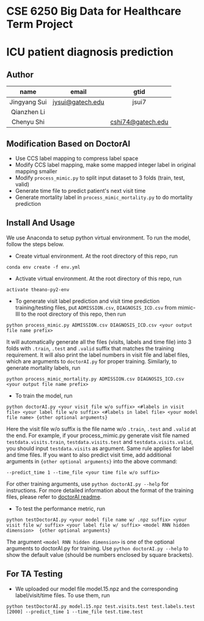 # CSE 6250 Big Data for Healthcare Term Project
# ICU patient diagnosis prediction

## Author
name|email|gtid
:-:|:-:|:-:
Jingyang Sui|jysui@gatech.edu|jsui7
Qianzhen Li||
Chenyu Shi||cshi74@gatech.edu|cshi74

## Modification Based on DoctorAI
+ Use CCS label mapping to compress label space
+ Modify CCS label mapping, make some mapped integer label in original mapping smaller
+ Modify `process_mimic.py` to split input dataset to 3 folds (train, test, valid)
+ Generate time file to predict patient's next visit time 
+ Generate mortality label in `process_mimic_mortality.py` to do mortality prediction 

## Install And Usage
We use Anaconda to setup python virtual environment. To run the model, follow the steps below.
+ Create virtual environment. At the root directory of this repo, run 
```
conda env create -f env.yml
```
+ Activate virtual environment. At the root directory of this repo, run 
```
activate theano-py2-env
```
+ To generate visit label prediction and visit time prediction training/testing files, put `ADMISSION.csv`, `DIAGNOSIS_ICD.csv` from mimic-III to the root directory of this repo, then run
```
python process_mimic.py ADMISSION.csv DIAGNOSIS_ICD.csv <your output file name prefix>
```
It will automatically generate all the files (visits, labels and time file) into 3 folds with `.train`, `.test` and `.valid` suffix that matches the training requirement. It will also print the label numbers in visit file and label files, which are arguments to `doctorAI.py` for proper training.
Similarly, to generate mortality labels, run
```
python process_mimic_mortality.py ADMISSION.csv DIAGNOSIS_ICD.csv <your output file name prefix>
```
+ To train the model, run
```
python doctorAI.py <your visit file w/o suffix> <#labels in visit file> <your label file w/o suffix> <#labels in label file> <your model file name> {other optional arguments}
```
Here the visit file w/o suffix is the file name w/o `.train`, `.test` and `.valid` at the end. For example, if your process_mimic.py generate visit file named `testdata.visits.train`, `testdata.visits.test` and `testdata.visits.valid`, you should input `testdata.visits` as argument. Same rule applies for label and time files.
If you want to also predict visit time, add additional arguments in `{other optional arguments}` into the above command:
```
--predict_time 1 --time_file <your time file w/o suffix>
```
For other training arguments, use `python doctorAI.py --help` for instructions. 
For more detailed information about the format of the training files, please refer to [doctorAI readme](https://github.com/mp2893/doctorai).
+ To test the performance metric, run
```
python testDoctorAI.py <your model file name w/ .npz suffix> <your visit file w/ suffix> <your label file w/ suffix> <model RNN hidden dimension>  {other optional arguments}
```
The argument `<model RNN hidden dimension>` is one of the optional arguments to doctorAI.py for training. Use `python doctorAI.py --help` to show the default value (should be numbers enclosed by square brackets).

## For TA Testing
+ We uploaded our model file model.15.npz and the corresponding label/visit/time files. To use them, run
```
python testDoctorAI.py model.15.npz test.visits.test test.labels.test [2000] --predict_time 1 --time_file test.time.test
``` 
